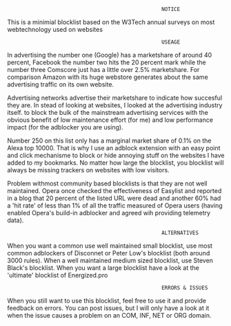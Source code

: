                                                       NOTICE
This is a minimial blocklist based on the W3Tech annual surveys on most webtechnology used on websites

                                                      USEAGE
In advertising the number one (Google) has a marketshare of around 40 percent, Facebook the number two hits the 20 percent mark
while the number three Comscore just has a little over 2.5% marketshare. For comparison Amazon with its huge webstore generates
about the same advertising traffic on its own website. 

Advertising networks advertise their marketshare to indicate how succesful they are. In stead of looking at websites, I looked at the 
advertising industry itself. to block the bulk of the mainstream advertising services with the obvious benefit of low maintenance effort 
(for me) and low performance impact (for the adblocker you are using).

Number 250 on this list only has a marginal market share of 0.1% on the Alexa top 10000. That is why I use an adblock extension with an
easy point and click mechanisme to block or hide annoying stuff on the websites I have added to my bookmarks. No matter how large the 
blocklist, you blocklist will always be missing trackers on websites with low visitors.

Problem withmost community based blocklists is that they are not well maintained. Opera once checked the effectiveness of Easylist and
reported in a blog that 20 percent of the listed URL were dead and another 60% had a 'hit rate' of less than 1% of all the traffic 
measured of Opera users (having enabled Opera's build-in adblocker and agreed wih providing telemetry data).

                                                      ALTERNATIVES
When you want a common use well maintained small blocklist, use most common adblockers of Disconnet or Peter Low's blocklist (both 
around 3000 rules). When a well maintained medium sized blocklist, use Steven Black's blocklist. When you want a large blocklist have a look at the 'ultimate' blocklist of Energized.pro

                                                      ERRORS & ISSUES
When you still want to use this blocklist, feel free to use it and provide feedback on errors. You can post issues, but I will only have 
a look at it when the issue causes a problem on an COM, INF, NET or ORG domain.
